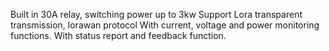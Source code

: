 Built in 30A relay, switching power up to 3kw
Support Lora transparent transmission, lorawan protocol
With current, voltage and power monitoring functions.
With status report and feedback function.
